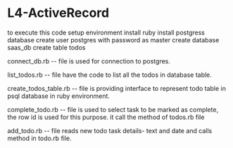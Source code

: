 # L4-ActiveRecord
to execute this code setup environment 
install ruby 
install postgress database
create user postgres with password as master
create database saas_db
create table todos


connect_db.rb --    file is used for connection to postgres.

list_todos.rb --    file have the code to list all the todos in database table.

create_todos_table.rb -- file is providing interface to represent todo table in psql database in ruby environment.

complete_todo.rb    --    file is used to select task to be marked as complete, the row id is used for this purpose. it call the method of todos.rb file

add_todo.rb   --   file reads new todo task details- text and date and calls method in todo.rb file.
